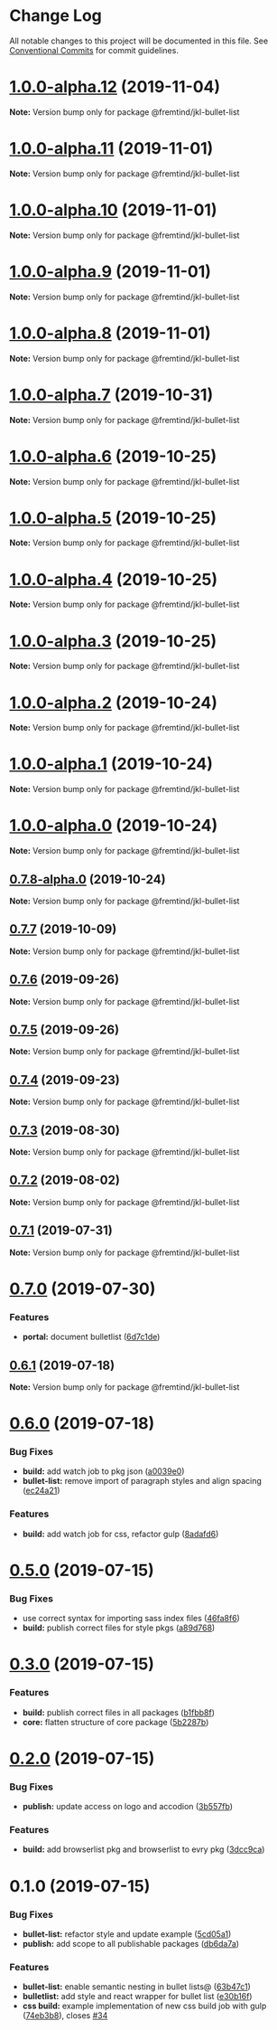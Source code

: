 # Change Log

All notable changes to this project will be documented in this file.
See [Conventional Commits](https://conventionalcommits.org) for commit guidelines.

# [1.0.0-alpha.12](https://github.com/fremtind/jokul/compare/@fremtind/jkl-bullet-list@1.0.0-alpha.11...@fremtind/jkl-bullet-list@1.0.0-alpha.12) (2019-11-04)

**Note:** Version bump only for package @fremtind/jkl-bullet-list





# [1.0.0-alpha.11](https://github.com/fremtind/jokul/compare/@fremtind/jkl-bullet-list@1.0.0-alpha.10...@fremtind/jkl-bullet-list@1.0.0-alpha.11) (2019-11-01)

**Note:** Version bump only for package @fremtind/jkl-bullet-list





# [1.0.0-alpha.10](https://github.com/fremtind/jokul/compare/@fremtind/jkl-bullet-list@0.7.7...@fremtind/jkl-bullet-list@1.0.0-alpha.10) (2019-11-01)

**Note:** Version bump only for package @fremtind/jkl-bullet-list





# [1.0.0-alpha.9](https://github.com/fremtind/jokul/compare/@fremtind/jkl-bullet-list@1.0.0-alpha.8...@fremtind/jkl-bullet-list@1.0.0-alpha.9) (2019-11-01)

**Note:** Version bump only for package @fremtind/jkl-bullet-list





# [1.0.0-alpha.8](https://github.com/fremtind/jokul/compare/@fremtind/jkl-bullet-list@1.0.0-alpha.7...@fremtind/jkl-bullet-list@1.0.0-alpha.8) (2019-11-01)

**Note:** Version bump only for package @fremtind/jkl-bullet-list





# [1.0.0-alpha.7](https://github.com/fremtind/jokul/compare/@fremtind/jkl-bullet-list@1.0.0-alpha.6...@fremtind/jkl-bullet-list@1.0.0-alpha.7) (2019-10-31)

**Note:** Version bump only for package @fremtind/jkl-bullet-list





# [1.0.0-alpha.6](https://github.com/fremtind/jokul/compare/@fremtind/jkl-bullet-list@1.0.0-alpha.5...@fremtind/jkl-bullet-list@1.0.0-alpha.6) (2019-10-25)

**Note:** Version bump only for package @fremtind/jkl-bullet-list





# [1.0.0-alpha.5](https://github.com/fremtind/jokul/compare/@fremtind/jkl-bullet-list@1.0.0-alpha.4...@fremtind/jkl-bullet-list@1.0.0-alpha.5) (2019-10-25)

**Note:** Version bump only for package @fremtind/jkl-bullet-list





# [1.0.0-alpha.4](https://github.com/fremtind/jokul/compare/@fremtind/jkl-bullet-list@1.0.0-alpha.3...@fremtind/jkl-bullet-list@1.0.0-alpha.4) (2019-10-25)

**Note:** Version bump only for package @fremtind/jkl-bullet-list





# [1.0.0-alpha.3](https://github.com/fremtind/jokul/compare/@fremtind/jkl-bullet-list@1.0.0-alpha.2...@fremtind/jkl-bullet-list@1.0.0-alpha.3) (2019-10-25)

**Note:** Version bump only for package @fremtind/jkl-bullet-list





# [1.0.0-alpha.2](https://github.com/fremtind/jokul/compare/@fremtind/jkl-bullet-list@1.0.0-alpha.1...@fremtind/jkl-bullet-list@1.0.0-alpha.2) (2019-10-24)

**Note:** Version bump only for package @fremtind/jkl-bullet-list





# [1.0.0-alpha.1](https://github.com/fremtind/jokul/compare/@fremtind/jkl-bullet-list@1.0.0-alpha.0...@fremtind/jkl-bullet-list@1.0.0-alpha.1) (2019-10-24)

**Note:** Version bump only for package @fremtind/jkl-bullet-list





# [1.0.0-alpha.0](https://github.com/fremtind/jokul/compare/@fremtind/jkl-bullet-list@0.7.8-alpha.0...@fremtind/jkl-bullet-list@1.0.0-alpha.0) (2019-10-24)

**Note:** Version bump only for package @fremtind/jkl-bullet-list





## [0.7.8-alpha.0](https://github.com/fremtind/jokul/compare/@fremtind/jkl-bullet-list@0.7.7...@fremtind/jkl-bullet-list@0.7.8-alpha.0) (2019-10-24)

**Note:** Version bump only for package @fremtind/jkl-bullet-list





## [0.7.7](https://github.com/fremtind/jokul/compare/@fremtind/jkl-bullet-list@0.7.6...@fremtind/jkl-bullet-list@0.7.7) (2019-10-09)

**Note:** Version bump only for package @fremtind/jkl-bullet-list





## [0.7.6](https://github.com/fremtind/jokul/compare/@fremtind/jkl-bullet-list@0.7.5...@fremtind/jkl-bullet-list@0.7.6) (2019-09-26)

**Note:** Version bump only for package @fremtind/jkl-bullet-list





## [0.7.5](https://github.com/fremtind/jokul/compare/@fremtind/jkl-bullet-list@0.7.4...@fremtind/jkl-bullet-list@0.7.5) (2019-09-26)

**Note:** Version bump only for package @fremtind/jkl-bullet-list





## [0.7.4](https://github.com/fremtind/jokul/compare/@fremtind/jkl-bullet-list@0.7.3...@fremtind/jkl-bullet-list@0.7.4) (2019-09-23)

**Note:** Version bump only for package @fremtind/jkl-bullet-list





## [0.7.3](https://github.com/fremtind/jokul/compare/@fremtind/jkl-bullet-list@0.7.2...@fremtind/jkl-bullet-list@0.7.3) (2019-08-30)

**Note:** Version bump only for package @fremtind/jkl-bullet-list





## [0.7.2](https://github.com/fremtind/jokul/compare/@fremtind/jkl-bullet-list@0.7.1...@fremtind/jkl-bullet-list@0.7.2) (2019-08-02)

**Note:** Version bump only for package @fremtind/jkl-bullet-list





## [0.7.1](https://github.com/fremtind/jokul/compare/@fremtind/jkl-bullet-list@0.7.0...@fremtind/jkl-bullet-list@0.7.1) (2019-07-31)

**Note:** Version bump only for package @fremtind/jkl-bullet-list





# [0.7.0](https://github.com/fremtind/jokul/compare/@fremtind/jkl-bullet-list@0.6.1...@fremtind/jkl-bullet-list@0.7.0) (2019-07-30)


### Features

* **portal:** document bulletlist ([6d7c1de](https://github.com/fremtind/jokul/commit/6d7c1de))





## [0.6.1](https://github.com/fremtind/jokul/compare/@fremtind/jkl-bullet-list@0.6.0...@fremtind/jkl-bullet-list@0.6.1) (2019-07-18)

**Note:** Version bump only for package @fremtind/jkl-bullet-list





# [0.6.0](https://github.com/fremtind/jokul/compare/@fremtind/jkl-bullet-list@0.5.0...@fremtind/jkl-bullet-list@0.6.0) (2019-07-18)


### Bug Fixes

* **build:** add watch job to pkg json ([a0039e0](https://github.com/fremtind/jokul/commit/a0039e0))
* **bullet-list:** remove import of paragraph styles and align spacing ([ec24a21](https://github.com/fremtind/jokul/commit/ec24a21))


### Features

* **build:** add watch job for css, refactor gulp ([8adafd6](https://github.com/fremtind/jokul/commit/8adafd6))





# [0.5.0](https://github.com/fremtind/jokul/compare/@fremtind/jkl-bullet-list@0.3.0...@fremtind/jkl-bullet-list@0.5.0) (2019-07-15)


### Bug Fixes

* use correct syntax for importing sass index files ([46fa8f6](https://github.com/fremtind/jokul/commit/46fa8f6))
* **build:** publish correct files for style pkgs ([a89d768](https://github.com/fremtind/jokul/commit/a89d768))





# [0.3.0](https://github.com/fremtind/jokul/compare/@fremtind/jkl-bullet-list@0.2.0...@fremtind/jkl-bullet-list@0.3.0) (2019-07-15)


### Features

* **build:** publish correct files in all packages ([b1fbb8f](https://github.com/fremtind/jokul/commit/b1fbb8f))
* **core:** flatten structure of core package ([5b2287b](https://github.com/fremtind/jokul/commit/5b2287b))





# [0.2.0](https://github.com/fremtind/jokul/compare/@fremtind/jkl-bullet-list@0.1.0...@fremtind/jkl-bullet-list@0.2.0) (2019-07-15)

### Bug Fixes

-   **publish:** update access on logo and accodion ([3b557fb](https://github.com/fremtind/jokul/commit/3b557fb))

### Features

-   **build:** add browserlist pkg and browserlist to evry pkg ([3dcc9ca](https://github.com/fremtind/jokul/commit/3dcc9ca))

# 0.1.0 (2019-07-15)

### Bug Fixes

-   **bullet-list:** refactor style and update example ([5cd05a1](https://github.com/fremtind/jokul/commit/5cd05a1))
-   **publish:** add scope to all publishable packages ([db6da7a](https://github.com/fremtind/jokul/commit/db6da7a))

### Features

-   **bullet-list:** enable semantic nesting in bullet lists@ ([63b47c1](https://github.com/fremtind/jokul/commit/63b47c1))
-   **bulletlist:** add style and react wrapper for bullet list ([e30b16f](https://github.com/fremtind/jokul/commit/e30b16f))
-   **css build:** example implementation of new css build job with gulp ([74eb3b8](https://github.com/fremtind/jokul/commit/74eb3b8)), closes [#34](https://github.com/fremtind/jokul/issues/34)
